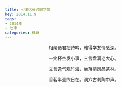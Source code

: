 ```yaml
---
title: 七律忆长兴同学聚
key: 2014.11.9
tags: 
- 2014年 
- 七律
categories: 律诗
---
```


<p align="center">相聚诸君把詩吟，难得学友情感深。
</p>
<p align="center">一笑杯空发小事，三言盘满老大心。
</p>
<p align="center">文含逸气观竹海，坐落清风品茶林。
</p>
<p align="center">香茗半壶煦日在。洞穴古刹陶中声。
</p>
